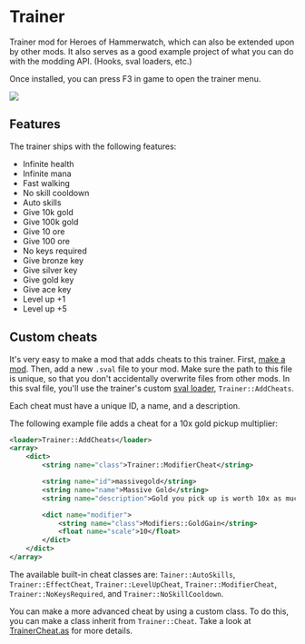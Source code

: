 # Trainer
Trainer mod for Heroes of Hammerwatch, which can also be extended upon by other mods. It also serves as a good example project of what you can do with the modding API. (Hooks, sval loaders, etc.)

Once installed, you can press F3 in game to open the trainer menu.

![](Trainer.gif)

## Features
The trainer ships with the following features:

* Infinite health
* Infinite mana
* Fast walking
* No skill cooldown
* Auto skills
* Give 10k gold
* Give 100k gold
* Give 10 ore
* Give 100 ore
* No keys required
* Give bronze key
* Give silver key
* Give gold key
* Give ace key
* Level up +1
* Level up +5

## Custom cheats
It's very easy to make a mod that adds cheats to this trainer. First, [make a mod](http://wiki.heroesofhammerwatch.com/Mod_base). Then, add a new `.sval` file to your mod. Make sure the path to this file is unique, so that you don't accidentally overwrite files from other mods. In this sval file, you'll use the trainer's custom [sval loader](http://wiki.heroesofhammerwatch.com/SValue_Loaders), `Trainer::AddCheats`.

Each cheat must have a unique ID, a name, and a description.

The following example file adds a cheat for a 10x gold pickup multiplier:

```xml
<loader>Trainer::AddCheats</loader>
<array>
	<dict>
		<string name="class">Trainer::ModifierCheat</string>

		<string name="id">massivegold</string>
		<string name="name">Massive Gold</string>
		<string name="description">Gold you pick up is worth 10x as much.</string>

		<dict name="modifier">
			<string name="class">Modifiers::GoldGain</string>
			<float name="scale">10</float>
		</dict>
	</dict>
</array>
```

The available built-in cheat classes are: `Tainer::AutoSkills`, `Trainer::EffectCheat`, `Trainer::LevelUpCheat`, `Trainer::ModifierCheat`, `Trainer::NoKeysRequired`, and `Trainer::NoSkillCooldown`.

You can make a more advanced cheat by using a custom class. To do this, you can make a class inherit from `Trainer::Cheat`. Take a look at [TrainerCheat.as](scripts/TrainerCheat.as) for more details.
